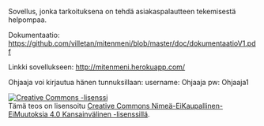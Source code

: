Sovellus, jonka tarkoituksena on tehdä asiakaspalautteen tekemisestä helpompaa. 

Dokumentaatio: https://github.com/villetan/mitenmeni/blob/master/doc/dokumentaatioV1.pdf

Linkki sovellukseen: http://mitenmeni.herokuapp.com/

Ohjaaja voi kirjautua hänen tunnuksillaan:
username: Ohjaaja
pw: Ohjaaja1


<a rel="license" href="http://creativecommons.org/licenses/by-nc-nd/4.0/"><img alt="Creative Commons -lisenssi" style="border-width:0" src="https://i.creativecommons.org/l/by-nc-nd/4.0/88x31.png" /></a><br />Tämä teos on lisensoitu <a rel="license" href="http://creativecommons.org/licenses/by-nc-nd/4.0/">Creative Commons Nimeä-EiKaupallinen-EiMuutoksia 4.0 Kansainvälinen -lisenssillä</a>.
